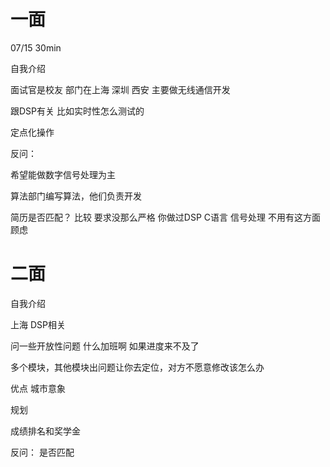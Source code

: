 
# 一面

07/15 30min

自我介绍

面试官是校友 部门在上海  深圳 西安 主要做无线通信开发

跟DSP有关 比如实时性怎么测试的

定点化操作

反问：

希望能做数字信号处理为主

算法部门编写算法，他们负责开发

简历是否匹配？ 比较 要求没那么严格  你做过DSP C语言 信号处理 不用有这方面顾虑

# 二面

自我介绍

上海 DSP相关

问一些开放性问题 什么加班啊 如果进度来不及了

多个模块，其他模块出问题让你去定位，对方不愿意修改该怎么办

优点 城市意象

规划

成绩排名和奖学金

反问：
是否匹配



